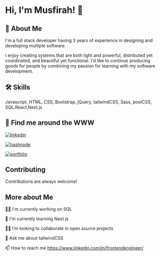 
# Hi, I'm Musfirah! 👋



## 🚀 About Me
I'm a full stack developer having 3 years of experience in designing and developing multiple software.

I enjoy creating systems that are both light and powerful, distributed yet coordinated, and beautiful yet functional. I'd like to continue producing goods for people by combining my passion for learning with my software development.



## 🛠 Skills
Javascript, HTML, CSS, Bootstrap, jQuery, tailwindCSS, Sass, postCSS, SQL,React,Next.js


## 🔗 Find me around the WWW

[![linkedin](https://img.shields.io/badge/linkedin-0A66C2?style=for-the-badge&logo=linkedin&logoColor=white)](https://www.linkedin.com/in/frontendengineer/)

[![hashnode](https://img.shields.io/badge/hashnode-1DA1F2?style=for-the-badge&logo=hashnode&logoColor=blue)](https://hashnode.com/@musfirah-hamid)

[![portfolio](https://img.shields.io/badge/my_portfolio-000?style=for-the-badge&logo=ko-fi&logoColor=white)](https://musfirah-h.netlify.app/)



## Contributing

Contributions are always welcome!




## More about Me
👩‍💻 I'm currently working on SQL

🧠 I'm currently learning Next js

👯‍♀️  I’m looking to collaborate in open source projects

💬 Ask me about tailwindCSS

📫 How to reach me https://www.linkedin.com/in/frontendengineer/



